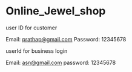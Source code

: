 # Online_Jewel_shop

user ID for customer

Email: prathap@gmail.com
Password: 12345678

userId for business login

Email: asn@gmail.com
password: 12345678
